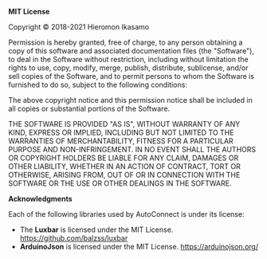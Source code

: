 **MIT License**

Copyright &copy; 2018-2021 Hieromon Ikasamo

Permission is hereby granted, free of charge, to any person obtaining a copy of this software and associated documentation files (the "Software"), to deal in the Software without restriction, including without limitation the rights to use, copy, modify, merge, publish, distribute, sublicense, and/or sell copies of the Software, and to permit persons to whom the Software is furnished to do so, subject to the following conditions:

The above copyright notice and this permission notice shall be included in all copies or substantial portions of the Software.

THE SOFTWARE IS PROVIDED "AS IS", WITHOUT WARRANTY OF ANY KIND, EXPRESS OR IMPLIED, INCLUDING BUT NOT LIMITED TO THE WARRANTIES OF MERCHANTABILITY, FITNESS FOR A PARTICULAR PURPOSE AND NON-INFRINGEMENT. IN NO EVENT SHALL THE AUTHORS OR COPYRIGHT HOLDERS BE LIABLE FOR ANY CLAIM, DAMAGES OR OTHER LIABILITY, WHETHER IN AN ACTION OF CONTRACT, TORT OR OTHERWISE, ARISING FROM, OUT OF OR IN CONNECTION WITH THE SOFTWARE OR THE USE OR OTHER DEALINGS
IN THE SOFTWARE.

**Acknowledgments**

Each of the following libraries used by AutoConnect is under its license:

- The **Luxbar** is licensed under the MIT License. https://github.com/balzss/luxbar
- **ArduinoJson** is licensed under the MIT License. https://arduinojson.org/
